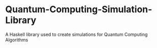 # Quantum-Computing-Simulation-Library
A Haskell library used to create simulations for Quantum Computing Algorithms
